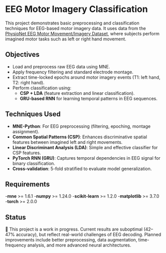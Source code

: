 # EEG Motor Imagery Classification

This project demonstrates basic preprocessing and classification techniques for EEG-based motor imagery data. It uses data from the [PhysioNet EEG Motor Movement/Imagery Dataset](https://physionet.org/content/eegmmidb/1.0.0/), where subjects perform imagined motor tasks such as left or right hand movement.

## Objectives

- Load and preprocess raw EEG data using MNE.
- Apply frequency filtering and standard electrode montage.
- Extract time-locked epochs around motor imagery events (T1: left hand, T2: right hand).
- Perform classification using:
  - **CSP + LDA** (feature extraction and linear classification).
  - **GRU-based RNN** for learning temporal patterns in EEG sequences.

## Techniques Used

- **MNE-Python**: For EEG preprocessing (filtering, epoching, montage assignment).
- **Common Spatial Patterns (CSP)**: Enhances discriminative spatial features between imagined left and right movements.
- **Linear Discriminant Analysis (LDA)**: Simple and effective classifier for CSP features.
- **PyTorch RNN (GRU)**: Captures temporal dependencies in EEG signal for binary classification.
- **Cross-validation**: 5-fold stratified to evaluate model generalization.

## Requirements
-**mne** >= 1.6.1
-**numpy** >= 1.24.0
-**scikit-learn** >= 1.2.0
-**matplotlib** >= 3.7.0
-**torch** >= 2.0.0

## Status

🧪 This project is a work in progress. Current results are suboptimal (42–47% accuracy), but reflect real-world challenges of EEG decoding. Planned improvements include better preprocessing, data augmentation, time-frequency analysis, and more advanced neural architectures.
